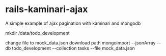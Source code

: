 # rails-kaminari-ajax
A simple example of ajax pagination with kaminari and mongodb 

mkdir /data/todo_development

change file to mock_data.json download path
mongoimport --jsonArray --db todo_development --collection tasks --file mock_data.json